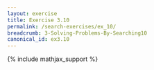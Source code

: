 ```yaml
---
layout: exercise
title: Exercise 3.10
permalink: /search-exercises/ex_10/
breadcrumb: 3-Solving-Problems-By-Searching10
canonical_id: ex3.10
---
```


{% include mathjax_support %}
